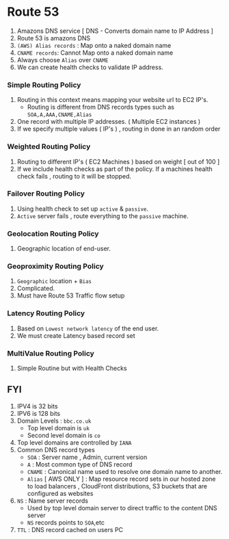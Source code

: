# Route 53

1. Amazons DNS service [ DNS - Converts  domain name to IP Address ]
1. Route 53 is amazons DNS
1. `(AWS) Alias records` : Map onto a naked domain name
1. `CNAME records`: Cannot Map onto a naked domain name
1. Always choose `Alias` over `CNAME`
1. We can create health checks to validate IP address.

### Simple Routing Policy

1. Routing in this context means mapping your website url to EC2 IP's.
    - Routing is different from DNS records types such as `SOA,A,AAA,CNAME,Alias`
1. One record with multiple IP addresses. ( Multiple EC2 instances )
1. If we specify multiple values ( IP's ) , routing in done in an random order 

### Weighted Routing Policy

1. Routing to different IP's ( EC2 Machines ) based on weight [ out of 100 ]
1. If we include health checks as part of the policy. If a machines health check fails , routing to it will be stopped.

### Failover Routing Policy  

1. Using health check to set up `active` & `passive`.
1. `Active` server fails , route everything to the `passive` machine.

### Geolocation Routing Policy 

1. Geographic location of end-user. 

### Geoproximity Routing Policy

1. `Geographic` location + `Bias`
1. Complicated.
1. Must have Route 53 Traffic flow setup

### Latency Routing Policy

1. Based on `Lowest network latency` of the end user.
1. We must create Latency based record set


### MultiValue Routing Policy

1. Simple Routine but with Health Checks 

## FYI

1. IPV4 is 32 bits
1. IPV6 is 128 bits
1. Domain Levels : `bbc.co.uk`
    - Top level domain is `uk`
    - Second level domain is `co`
1. Top level domains are controlled by `IANA`
1. Common DNS record types
    - `SOA` : Server name , Admin, current version
    - `A` : Most common type of DNS record
    - `CNAME` : Canonical name used to resolve one domain name to another.
    - `Alias` [ AWS ONLY ] : Map resource record sets in our hosted zone to load balancers , CloudFront distributions, S3 buckets that are configured as websites
1. `NS` : Name server records
    - Used by top level domain server to direct traffic to the content DNS server
    - `NS` records points to `SOA`,etc
1. `TTL` : DNS record cached on users PC